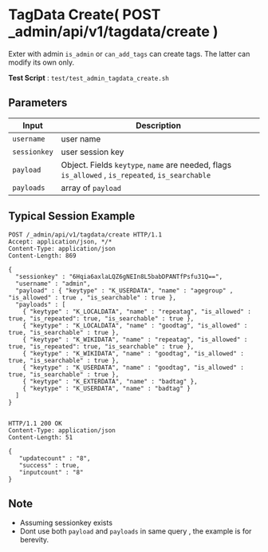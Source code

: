 # TagData Create( POST _admin/api/v1/tagdata/create )

Exter with admin `is_admin` or `can_add_tags` can create tags. The latter can modify its own only.

**Test Script** : `test/test_admin_tagdata_create.sh`

## Parameters

| Input | Description |
| ---- | ----------- |
| `username` | user name |
| `sessionkey` | user session key |
| `payload` | Object. Fields `keytype`, `name` are needed, flags `is_allowed` , `is_repeated`, `is_searchable`|
| `payloads` | array of `payload` |

## Typical Session Example

```
POST /_admin/api/v1/tagdata/create HTTP/1.1
Accept: application/json, */*
Content-Type: application/json
Content-Length: 869

{
  "sessionkey" : "6Hqia6axlaLQZ6gNEIn8L5babDPANTfPsfu31Q==",
  "username" : "admin",
  "payload" : { "keytype" : "K_USERDATA", "name" : "agegroup" , "is_allowed" : true , "is_searchable" : true },
  "payloads" : [
    { "keytype" : "K_LOCALDATA", "name" : "repeatag", "is_allowed" : true, "is_repeated": true, "is_searchable" : true },
    { "keytype" : "K_LOCALDATA", "name" : "goodtag", "is_allowed" : true, "is_searchable" : true },
    { "keytype" : "K_WIKIDATA", "name" : "repeatag", "is_allowed" : true, "is_repeated": true, "is_searchable" : true },
    { "keytype" : "K_WIKIDATA", "name" : "goodtag", "is_allowed" : true, "is_searchable" : true },
    { "keytype" : "K_USERDATA", "name" : "goodtag", "is_allowed" : true, "is_searchable" : true },
    { "keytype" : "K_EXTERDATA", "name" : "badtag" },
    { "keytype" : "K_USERDATA", "name" : "badtag" }
  ]
}


HTTP/1.1 200 OK
Content-Type: application/json
Content-Length: 51

{
   "updatecount" : "8",
   "success" : true,
   "inputcount" : "8"
}
```

## Note

- Assuming sessionkey exists
- Dont use both `payload` and `payloads` in same query , the example is for berevity.

